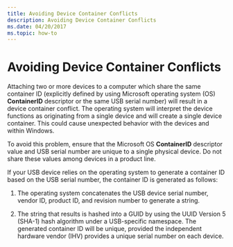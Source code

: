 ```yaml
---
title: Avoiding Device Container Conflicts
description: Avoiding Device Container Conflicts
ms.date: 04/20/2017
ms.topic: how-to
---
```


# Avoiding Device Container Conflicts


Attaching two or more devices to a computer which share the same container ID (explicitly defined by using Microsoft operating system (OS) **ContainerID** descriptor or the same USB serial number) will result in a device container conflict. The operating system will interpret the device functions as originating from a single device and will create a single device container. This could cause unexpected behavior with the devices and within Windows.

To avoid this problem, ensure that the Microsoft OS **ContainerID** descriptor value and USB serial number are unique to a single physical device. Do not share these values among devices in a product line.

If your USB device relies on the operating system to generate a container ID based on the USB serial number, the container ID is generated as follows:

1.  The operating system concatenates the USB device serial number, vendor ID, product ID, and revision number to generate a string.

2.  The string that results is hashed into a GUID by using the UUID Version 5 (SHA-1) hash algorithm under a USB-specific namespace. The generated container ID will be unique, provided the independent hardware vendor (IHV) provides a unique serial number on each device.

 

 





